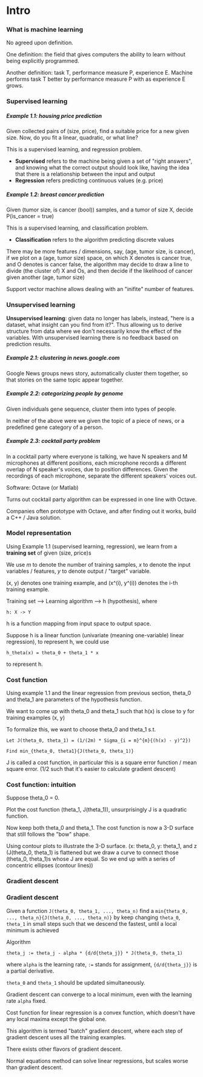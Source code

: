 # Intro

### What is machine learning

No agreed upon definition.

One definition: the field that gives computers the ability to learn without being explicitly programmed.

Another definition: task T, performance measure P, experience E.
Machine performs task T better by performance measure P with as experience E grows.

### Supervised learning

##### Example 1.1: housing price prediction
Given collected pairs of (size, price), find a suitable price for a new given size.
Now, do you fit a linear, quadratic, or what line?

This is a supervised learning, and regression problem.
* **Supervised** refers to the machine being given a set of "right answers", and knowing what the correct output should look like, having the idea that there is a relationship between the input and output
* **Regression** refers predicting continuous values (e.g. price)

##### Example 1.2: breast cancer prediction
Given (tumor size, is cancer (bool)) samples, and a tumor of size X, decide P(is\_cancer = true)

This is a supervised learning, and classification problem.
* **Classification** refers to the algorithm predicting discrete values

There may be more features / dimensions, say, (age, tumor size, is cancer), if we plot on a (age, tumor size) space, on which X denotes is cancer true, and O denotes is cancer false, the algorithm may decide to draw a line to divide (the cluster of) X and Os, and then decide if the likelihood of cancer given another (age, tumor size)

Support vector machine allows dealing with an "inifite" number of features.

### Unsupervised learning

**Unsupervised learning**: given data no longer has labels, instead, "here is a dataset, what insight can you find from it?".
Thus allowing us to derive structure from data where we don't necessarily know the effect of the variables.
With unsupervised learning there is no feedback based on prediction results.

##### Example 2.1: clustering in news.google.com
Google News groups news story, automatically cluster them together, so that stories on the same topic appear together.

##### Example 2.2: categorizing people by genome
Given individuals gene sequence, cluster them into types of people.

In neither of the above were we given the topic of a piece of news, or a predefined gene category of a person.

##### Example 2.3: cocktail party problem
In a cocktail party where everyone is talking, we have N speakers and M microphones at different positions, each microphone records a different overlap of N speaker's voices, due to position differences.
Given the recordings of each microphone, separate the different speakers' voices out.

Software: Octave (or Matlab)

Turns out cocktail party algorithm can be expressed in one line with Octave.

Companies often prototype with Octave, and after finding out it works, build a C++ / Java solution.

### Model representation

Using Example 1.1 (supervised learning, regression), we learn from a **training set** of given (size, price)s

We use _m_ to denote the number of training samples, _x_ to denote the input variables / features, _y_ to denote output / "target" variable.

(x, y) denotes one training example, and (x^(i), y^(i)) denotes the i-th training example.

Training set --> Learning algorithm --> h (hypothesis), where
```
h: X -> Y
```
h is a function mapping from input space to output space.

Suppose h is a linear function (univariate (meaning one-variable) linear regression), to represent h, we could use
```
h_theta(x) = theta_0 + theta_1 * x
```
to represent h.

### Cost function

Using example 1.1 and the linear regression from previous section, theta\_0 and theta\_1 are parameters of the hypothesis function.

We want to come up with theta\_0 and theta\_1 such that h(x) is close to y for training examples (x, y)

To formalize this, we want to choose theta\_0 and theta\_1 s.t. 
```
Let J(theta_0, theta_1) = (1/(2m) * Sigma_{i = m}^{m}{(h(x) - y)^2})

Find min_{theta_0, theta1}{J(theta_0, theta_1)}
```
J is called a cost function, in particular this is a square error function / mean square error. (1/2 such that it's easier to calculate gradient descent)

### Cost function: intuition

Suppose theta\_0 = 0.

Plot the cost function (theta\_1, J(theta\_1)), unsurprisingly J is a quadratic function.

Now keep both theta\_0 and theta\_1. The cost function is now a 3-D surface that still follows the "bow" shape.

Using contour plots to illustrate the 3-D surface.
(x: theta\_0, y: theta\_1, and z (J(theta\_0, theta\_1) is flattened but we draw a curve to connect those (theta\_0, theta\_1)s whose J are equal. So we end up with a series of concentric ellipses (contour lines))

### Gradient descent

### Gradient descent

Given a function `J(theta_0, theta_1, ..., theta_n)` find a `min{theta_0, ..., theta_n}{J(theta_0, ..., theta_n)}` by keep changing `theta_0`, `theta_1` in small steps such that we descend the fastest, until a local minimum is achieved

Algorithm
```
theta_j := theta_j - alpha * {d/d{theta_j}} * J(theta_0, theta_1)
```
where `alpha` is the learning rate, `:=` stands for assignment, `{d/d{theta_j}}` is a partial derivative.

`theta_0` and `theta_1` should be updated simultaneously.

Gradient descent can converge to a local minimum, even with the learning rate `alpha` fixed.

Cost function for linear regression is a convex function, which doesn't have any local maxima except the global one.

This algorithm is termed "batch" gradient descent, where each step of gradient descent uses all the training examples.

There exists other flavors of gradient descent.

Normal equations method can solve linear regressions, but scales worse than gradient descent.

